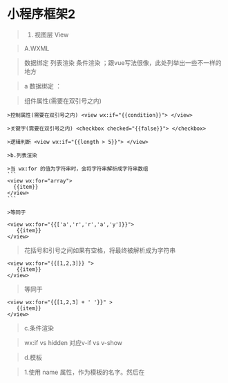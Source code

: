 # 小程序框架2

>1. 视图层 View

>A.WXML

>数据绑定 列表渲染 条件渲染 ；跟vue写法很像，此处列举出一些不一样的地方

>a 数据绑定 ：

>组件属性(需要在双引号之内) <view id="item-{{id}}"> </view>

    >控制属性(需要在双引号之内) <view wx:if="{{condition}}"> </view>

    >关键字(需要在双引号之内) <checkbox checked="{{false}}"> </checkbox>

    >逻辑判断 <view wx:if="{{length > 5}}"> </view>

    >b.列表渲染

    >当 wx:for 的值为字符串时，会将字符串解析成字符串数组
    ```
    <view wx:for="array">
      {{item}}
    </view>
    ```

    >等同于
 ```
<view wx:for="{{['a','r','r','a','y']}}">
    {{item}}
</view>
 ```

>花括号和引号之间如果有空格，将最终被解析成为字符串

 ```
<view wx:for="{{[1,2,3]}} ">
    {{item}}
</view>
 ```
>等同于
 ```
<view wx:for="{{[1,2,3] + ' '}}" >
    {{item}}
</view>
 ```

>c.条件渲染

>wx:if vs hidden 对应v-if vs v-show

>d.模板

>1.使用 name 属性，作为模板的名字。然后在<template/>内定义代码片段，如：

 ```
<template name="msgItem">
    <view>
    <text> {{index}}: {{msg}} </text>
<text> Time: {{time}} </text>
</view>
</template>
 ```
>2.

>使用 is 属性，声明需要的使用的模板，然后将模板所需要的 data 传入
 ```
<template is="msgItem" data="{{...item}}"/>
 ```
> 3.is后面可以写动态判断加载对应组件 与VUE相似

>e.事件 不多说

>f.引用

>import 的作用域

>import 有作用域的概念，即只会 import 目标文件中定义的 template，而不会 import 目标文件 import 的 template。

>如：C import B，B import A，在C中可以使用B定义的template，在B中可以使用A定义的template，但是C不能使用A定义的template。

```
<!-- A.wxml -->
<template name="A">
    <text> A template </text>
</template>

<!-- B.wxml -->
<import src="a.wxml"/>
    <template name="B">
    <text> B template </text>
</template>

<!-- C.wxml -->
<import src="b.wxml"/>
    <template is="A"/>  <!-- Error! Can not use tempalte when not import A. -->
<template is="B"/>
```

>include

>include 可以将目标文件除了 <template/> <wxs/> 外的整个代码引入，相当于是拷贝到 include 位置，

```
<!-- index.wxml -->
<include src="header.wxml"/>
    <view> body </view>
    <include src="footer.wxml"/>
    <!-- header.wxml -->
    <view> header </view>
    <!-- footer.wxml -->
    <view> footer </view>
    ```


>B.WXSS


>a.尺寸单位

>rpx（responsive pixel）: 可以根据屏幕宽度进行自适应。规定屏幕宽为750rpx。如在 iPhone6 上，屏幕宽度为375px，共有750个物理像素，则750rpx = 375px = 750物理像素，1rpx = 0.5px = 1物理像素。

>b.样式导入

>使用@import语句可以导入外联样式表，@import后跟需要导入的外联样式表的相对路径，用;表示语句结束。

>@import "common.wxss";


>C.基础组件

>公共属性

>id    String	组件的唯一标示	保持整个页面唯一

>D.WXS

>WXS 代码可以编写在 wxml 文件中的 <wxs> 标签内，或以 .wxs 为后缀名的文件内。

>每一个 .wxs 文件和 <wxs> 标签都是一个单独的模块。

>每个模块都有自己独立的作用域。即在一个模块里面定义的变量与函数，默认为私有的，对其他模块不可见。

>一个模块要想对外暴露其内部的私有变量与函数，只能通过 module.exports 实现。

>WXS 语言目前共有以下几种数据类型：

>number ： 数值

>string ：字符串

>boolean：布尔值

>object：对象

>function：函数

>array : 数组

>date：日期

>regexp：正则

>E.获取界面上的节点信息

>wx.createSelectorQuery()

>F.响应显示区域变化

>在手机上启用屏幕旋转支持

>app.json 的 window 段中设置 {"pageOrientation": "auto"} ，或在页面 json 文件中配置 {"pageOrientation": "auto" }。

>在 iPad 上启用屏幕旋转支持

>app.json 中添加 {"resizable": true },不支持单张页面

>屏幕旋转事件

>页面尺寸发生改变的事件，可以使用 wx.onWindowResize 页面的 onResize 来监听。对于自定义组件，可以使用 resize 生命周期来监听。回调函数中将返回显示区域的尺寸信息。

